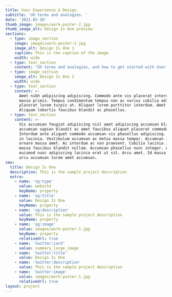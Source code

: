```yaml
---
title: User Experience & Design.
subtitle: 'UX terms and analogies. '
date: '2021-02-10'
thumb_image: images/work-poster-2.jpg
thumb_image_alt: Design Is One preview
sections:
  - type: image_section
    image: images/work-poster-2.jpg
    image_alt: Design Is One 1
    caption: This is the caption of the image
    width: wide
  - type: text_section
    content: "UX terms and analogies, and how to get started with User Experience & Structure.\n\nUser Experience - The way a user achieves something is called UX. To stay in perspective of the user and implement processes is called UX. The experience a user has whilst using the product is called User Experience.\n\nHuman-Computer Interaction - It is the study of the interaction between computers and humans.\r\nInteraction design explains the interactions between the user and the experience.\n\nThe visual subjects one sees are called the user interface. It talks about visual language. It is the feel of the product - simplified.\n\nUser Experience is mostly based on the user's emotions, behaviors, perceptions, and preferences. UX, it's more than just a process where most people think it's just Designing. UX is everywhere. It is a series of functionality, presence, livelihood, capabilities, and presentation.\n\nIt is a result of emotions and actions combined with the personality and the context of the user. Every step requires the implementation of UX because the user needs to feel comfortable and come back to it again. UX again is a combination of memory and empathy.\n\nGestalt theories.\n"
  - type: image_section
    image_alt: Design Is One 2
    width: wide
  - type: text_section
    content: >-
      Amet nibh adipiscing adipiscing. Commodo ante vis placerat interdum massa
      massa primis. Tempus condimentum tempus non ac varius cubilia adipiscing
      placerat lorem turpis at. Aliquet lorem porttitor interdum. Amet lacus.
      Aliquam lobortis faucibus blandit ac phasellus.
  - type: text_section
    content: >-
      Vis accumsan feugiat adipiscing nisl amet adipiscing accumsan blandit
      accumsan sapien blandit ac amet faucibus aliquet placerat commodo.
      Interdum ante aliquet commodo accumsan vis phasellus adipiscing. Ornare a
      in lacinia. Vestibulum accumsan ac metus massa tempor. Accumsan in lacinia
      ornare massa amet. Ac interdum ac non praesent. Cubilia lacinia interdum
      massa faucibus blandit nullam. Accumsan phasellus nunc integer. Accumsan
      euismod nunc adipiscing lacinia erat ut sit. Arcu amet. Id massa aliquet
      arcu accumsan lorem amet accumsan.
seo:
  title: Design Is One
  description: This is the sample project description
  extra:
    - name: 'og:type'
      value: website
      keyName: property
    - name: 'og:title'
      value: Design Is One
      keyName: property
    - name: 'og:description'
      value: This is the sample project description
      keyName: property
    - name: 'og:image'
      value: images/work-poster-1.jpg
      keyName: property
      relativeUrl: true
    - name: 'twitter:card'
      value: summary_large_image
    - name: 'twitter:title'
      value: Design Is One
    - name: 'twitter:description'
      value: This is the sample project description
    - name: 'twitter:image'
      value: images/work-poster-1.jpg
      relativeUrl: true
layout: project
---
```

